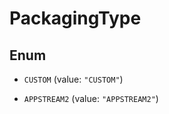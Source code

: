 

# PackagingType

## Enum


* `CUSTOM` (value: `"CUSTOM"`)

* `APPSTREAM2` (value: `"APPSTREAM2"`)



